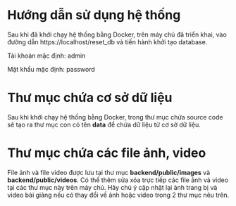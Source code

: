 # Hướng dẫn sử dụng hệ thống

Sau khi đã khởi chạy hệ thống bằng Docker, trên máy chủ đã triển khai, vào đường dẫn https://localhost/reset_db và tiến hành khởi tạo database.

Tài khoản mặc định: admin

Mật khẩu mặc định: password


# Thư mục chứa cơ sở dữ liệu

Sau khi khởi chạy hệ thống bằng Docker, trong thư mục chứa source code sẽ tạo ra thư mục con có tên **data** để chứa dữ liệu từ cơ sở dữ liệu.


# Thư mục chứa các file ảnh, video

File ảnh và file video được lưu tại thư mục **backend/public/images** và **backend/public/videos**. Có thể thêm sửa xóa trực tiếp các file ảnh và video tại các thư mục này trên máy chủ. Hãy chú ý cập nhật lại ảnh trang bị và video bài giảng nếu có thay đổi về ảnh hoặc video trong 2 thư mục nêu trên.
